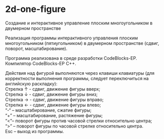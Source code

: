 # 2d-one-figure
Создание и интерактивное управление плоским многоугольником в двумерном пространстве

Реализация программы интерактивного управления плоским многоугольником (пятиугольником) в двумерном пространстве (сдвиг, поворот, масштабирование).  

Программа реализована в среде разработки CodeBlocks-EP. Компилятор CodeBlocks-EP C++.  

Действия над фигурой выполняются через клавиши клавиатуры (для корректности выполнения программы, следует переключиться на английскую раскладку):  
Cтрелка ↑ - сдвиг, движение фигуры вверх;  
Cтрелка ↓ - сдвиг, движение фигуры вниз;  
Cтрелка → - сдвиг, движение фигуры вправо;  
Cтрелка ← - сдвиг, движение фигуры влево;  
“-“ – масштабирование, сжатие фигуры;  
“+” – масштабирование, растяжение фигуры;  
“<”– поворот фигуры против часовой стрелки относительно центра;  
“>” – поворот фигуры по часовой стрелке относительно центра.  
Esc – выход из программы.


